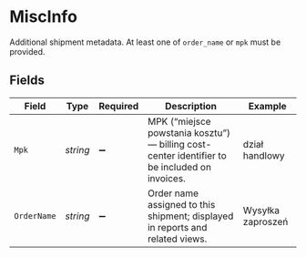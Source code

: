 # MiscInfo

Additional shipment metadata. At least one of `order_name` or `mpk` must be provided.


## Fields

| Field                                                                                         | Type                                                                                          | Required                                                                                      | Description                                                                                   | Example                                                                                       |
| --------------------------------------------------------------------------------------------- | --------------------------------------------------------------------------------------------- | --------------------------------------------------------------------------------------------- | --------------------------------------------------------------------------------------------- | --------------------------------------------------------------------------------------------- |
| `Mpk`                                                                                         | *string*                                                                                      | :heavy_minus_sign:                                                                            | MPK (“miejsce powstania kosztu”) — billing cost-center identifier to be included on invoices. | dział handlowy                                                                                |
| `OrderName`                                                                                   | *string*                                                                                      | :heavy_minus_sign:                                                                            | Order name assigned to this shipment; displayed in reports and related views.                 | Wysyłka zaproszeń                                                                             |